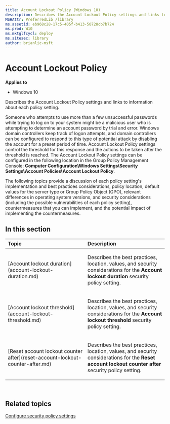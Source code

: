 ```yaml
---
title: Account Lockout Policy (Windows 10)
description: Describes the Account Lockout Policy settings and links to information about each policy setting.
MSHAttr: PreferredLib /library
ms.assetid: eb968c28-17c5-405f-b413-50728cb7b724
ms.prod: W10
ms.mktglfcycl: deploy
ms.sitesec: library
author: brianlic-msft
---
```


# Account Lockout Policy


**Applies to**

-   Windows 10

Describes the Account Lockout Policy settings and links to information about each policy setting.

Someone who attempts to use more than a few unsuccessful passwords while trying to log on to your system might be a malicious user who is attempting to determine an account password by trial and error. Windows domain controllers keep track of logon attempts, and domain controllers can be configured to respond to this type of potential attack by disabling the account for a preset period of time. Account Lockout Policy settings control the threshold for this response and the actions to be taken after the threshold is reached. The Account Lockout Policy settings can be configured in the following location in the Group Policy Management Console: **Computer Configuration\\Windows Settings\\Security Settings\\Account Policies\\Account Lockout Policy**.

The following topics provide a discussion of each policy setting's implementation and best practices considerations, policy location, default values for the server type or Group Policy Object (GPO), relevant differences in operating system versions, and security considerations (including the possible vulnerabilities of each policy setting), countermeasures that you can implement, and the potential impact of implementing the countermeasures.

## In this section


<table>
<colgroup>
<col width="50%" />
<col width="50%" />
</colgroup>
<thead>
<tr class="header">
<th align="left">Topic</th>
<th align="left">Description</th>
</tr>
</thead>
<tbody>
<tr class="odd">
<td align="left"><p>[Account lockout duration](account-lockout-duration.md)</p></td>
<td align="left"><p>Describes the best practices, location, values, and security considerations for the <strong>Account lockout duration</strong> security policy setting.</p></td>
</tr>
<tr class="even">
<td align="left"><p>[Account lockout threshold](account-lockout-threshold.md)</p></td>
<td align="left"><p>Describes the best practices, location, values, and security considerations for the <strong>Account lockout threshold</strong> security policy setting.</p></td>
</tr>
<tr class="odd">
<td align="left"><p>[Reset account lockout counter after](reset-account-lockout-counter-after.md)</p></td>
<td align="left"><p>Describes the best practices, location, values, and security considerations for the <strong>Reset account lockout counter after</strong> security policy setting.</p></td>
</tr>
</tbody>
</table>

 

## Related topics


[Configure security policy settings](how-to-configure-security-policy-settings.md)

 

 





